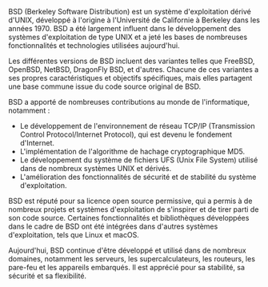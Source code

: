 
BSD (Berkeley Software Distribution) est un système d'exploitation dérivé d'UNIX, développé à l'origine à l'Université de Californie à Berkeley dans les années 1970. BSD a été largement influent dans le développement des systèmes d'exploitation de type UNIX et a jeté les bases de nombreuses fonctionnalités et technologies utilisées aujourd'hui.

Les différentes versions de BSD incluent des variantes telles que FreeBSD, OpenBSD, NetBSD, DragonFly BSD, et d'autres. Chacune de ces variantes a ses propres caractéristiques et objectifs spécifiques, mais elles partagent une base commune issue du code source original de BSD.

BSD a apporté de nombreuses contributions au monde de l'informatique, notamment :

- Le développement de l'environnement de réseau TCP/IP (Transmission Control Protocol/Internet Protocol), qui est devenu le fondement d'Internet.
- L'implémentation de l'algorithme de hachage cryptographique MD5.
- Le développement du système de fichiers UFS (Unix File System) utilisé dans de nombreux systèmes UNIX et dérivés.
- L'amélioration des fonctionnalités de sécurité et de stabilité du système d'exploitation.

BSD est réputé pour sa licence open source permissive, qui a permis à de nombreux projets et systèmes d'exploitation de s'inspirer et de tirer parti de son code source. Certaines fonctionnalités et bibliothèques développées dans le cadre de BSD ont été intégrées dans d'autres systèmes d'exploitation, tels que Linux et macOS.

Aujourd'hui, BSD continue d'être développé et utilisé dans de nombreux domaines, notamment les serveurs, les supercalculateurs, les routeurs, les pare-feu et les appareils embarqués. Il est apprécié pour sa stabilité, sa sécurité et sa flexibilité.